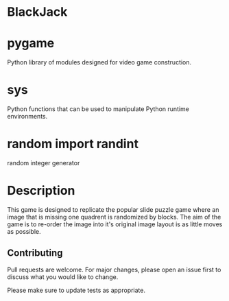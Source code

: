 # BlackJack

# pygame

Python library of modules designed for video game construction.

# sys

Python functions that can be used to manipulate Python runtime environments.

# random import randint

random integer generator 

# Description

This game is designed to replicate the popular slide puzzle game where an image that is missing one quadrent is randomized by blocks. 
The aim of the game is to re-order the image into it's original image layout is as little moves as possible. 

## Contributing

Pull requests are welcome. For major changes, please open an issue first
to discuss what you would like to change.

Please make sure to update tests as appropriate.
